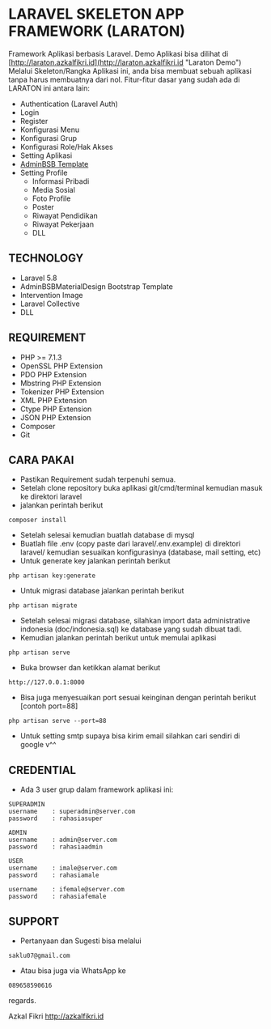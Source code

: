 # LARAVEL SKELETON APP FRAMEWORK (LARATON)
Framework Aplikasi berbasis Laravel.
Demo Aplikasi bisa dilihat di [http://laraton.azkalfikri.id](http://laraton.azkalfikri.id "Laraton Demo")
Melalui Skeleton/Rangka Aplikasi ini, anda bisa membuat sebuah aplikasi tanpa harus membuatnya dari nol. Fitur-fitur dasar yang sudah ada di LARATON ini antara lain:
- Authentication (Laravel Auth)
- Login
- Register
- Konfigurasi Menu
- Konfigurasi Grup
- Konfigurasi Role/Hak Akses
- Setting Aplikasi
- [AdminBSB Template](https://github.com/gurayyarar/AdminBSBMaterialDesign "AdminBSBMaterialDesign")
- Setting Profile
	* Informasi Pribadi
	* Media Sosial
	* Foto Profile
	* Poster
	* Riwayat Pendidikan
	* Riwayat Pekerjaan
	* DLL

## TECHNOLOGY
- Laravel 5.8
- AdminBSBMaterialDesign Bootstrap Template
- Intervention Image
- Laravel Collective
- DLL

## REQUIREMENT
- PHP >= 7.1.3
- OpenSSL PHP Extension
- PDO PHP Extension
- Mbstring PHP Extension
- Tokenizer PHP Extension
- XML PHP Extension
- Ctype PHP Extension
- JSON PHP Extension
- Composer
- Git

## CARA PAKAI
- Pastikan Requirement sudah terpenuhi semua.
- Setelah clone repository buka aplikasi git/cmd/terminal kemudian masuk ke direktori laravel
- jalankan perintah berikut
```
composer install
```
- Setelah selesai kemudian buatlah database di mysql
- Buatlah file .env (copy paste dari laravel/.env.example) di direktori laravel/ kemudian sesuaikan konfigurasinya (database, mail setting, etc)
- Untuk generate key jalankan perintah berikut
```
php artisan key:generate
```
- Untuk migrasi database jalankan perintah berikut
```
php artisan migrate
```
- Setelah selesai migrasi database, silahkan import data administrative indonesia (doc/indonesia.sql) ke database yang sudah dibuat tadi.
- Kemudian jalankan perintah berikut untuk memulai aplikasi
```
php artisan serve
```
- Buka browser dan ketikkan alamat berikut
```
http://127.0.0.1:8000
```
- Bisa juga menyesuaikan port sesuai keinginan dengan perintah berikut [contoh port=88]
```
php artisan serve --port=88
```
- Untuk setting smtp supaya bisa kirim email silahkan cari sendiri di google v^^

## CREDENTIAL
- Ada 3 user grup dalam framework aplikasi ini:
```
SUPERADMIN
username 	: superadmin@server.com
password	: rahasiasuper

ADMIN
username 	: admin@server.com
password	: rahasiaadmin

USER
username 	: imale@server.com
password	: rahasiamale

username 	: ifemale@server.com
password	: rahasiafemale
```

## SUPPORT
- Pertanyaan dan Sugesti bisa melalui
```
saklu07@gmail.com
```
- Atau bisa juga via WhatsApp ke
```
089658590616
```

regards.

Azkal Fikri
http://azkalfikri.id